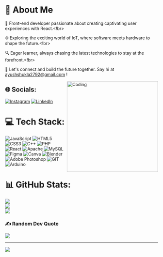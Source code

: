 # 💫 About Me
🚀 Front-end developer passionate about creating captivating user experiences with React.<!br>

🌐 Exploring the exciting world of IoT, where software meets hardware to shape the future.<!br>

🔍 Eager learner, always chasing the latest technologies to stay at the forefront.<!br>

🌟 Let's connect and build the future together. Say hi at ayushshukla2792@gmail.com !<br>

<img align="right" alt="Coding" width="300" scr="https://media2.giphy.com/media/U4FkC2VqpeNRHjTDQ5/200w.gif?cid=6c09b9529cjh8ukikvz7hmerzbky8fhulp4czlfps2d176kz&ep=v1_gifs_search&rid=200w.gif&ct=g"> 

## 🌐 Socials:
[![Instagram](https://img.shields.io/badge/Instagram-%23E4405F.svg?logo=Instagram&logoColor=white)](https://instagram.com/aayushukla_) [![LinkedIn](https://img.shields.io/badge/LinkedIn-%230077B5.svg?logo=linkedin&logoColor=white)](https://linkedin.com/in/aayush-s-770509205) 

# 💻 Tech Stack:
![JavaScript](https://img.shields.io/badge/javascript-%23323330.svg?style=for-the-badge&logo=javascript&logoColor=%23F7DF1E) ![HTML5](https://img.shields.io/badge/html5-%23E34F26.svg?style=for-the-badge&logo=html5&logoColor=white) ![CSS3](https://img.shields.io/badge/css3-%231572B6.svg?style=for-the-badge&logo=css3&logoColor=white) ![C++](https://img.shields.io/badge/c++-%2300599C.svg?style=for-the-badge&logo=c%2B%2B&logoColor=white) ![PHP](https://img.shields.io/badge/php-%23777BB4.svg?style=for-the-badge&logo=php&logoColor=white) ![React](https://img.shields.io/badge/react-%2320232a.svg?style=for-the-badge&logo=react&logoColor=%2361DAFB) ![Apache](https://img.shields.io/badge/apache-%23D42029.svg?style=for-the-badge&logo=apache&logoColor=white) ![MySQL](https://img.shields.io/badge/mysql-%2300000f.svg?style=for-the-badge&logo=mysql&logoColor=white) ![Figma](https://img.shields.io/badge/figma-%23F24E1E.svg?style=for-the-badge&logo=figma&logoColor=white) ![Canva](https://img.shields.io/badge/Canva-%2300C4CC.svg?style=for-the-badge&logo=Canva&logoColor=white) ![Blender](https://img.shields.io/badge/blender-%23F5792A.svg?style=for-the-badge&logo=blender&logoColor=white) ![Adobe Photoshop](https://img.shields.io/badge/adobe%20photoshop-%2331A8FF.svg?style=for-the-badge&logo=adobe%20photoshop&logoColor=white) ![GIT](https://img.shields.io/badge/Git-fc6d26?style=for-the-badge&logo=git&logoColor=white) ![Arduino](https://img.shields.io/badge/-Arduino-00979D?style=for-the-badge&logo=Arduino&logoColor=white)
# 📊 GitHub Stats:
![](https://github-readme-stats.vercel.app/api?username=aayush2792&theme=dark&hide_border=false&include_all_commits=false&count_private=false)<br/>
![](https://github-readme-streak-stats.herokuapp.com/?user=aayush2792&theme=dark&hide_border=false)<br/>
![](https://github-readme-stats.vercel.app/api/top-langs/?username=aayush2792&theme=dark&hide_border=false&include_all_commits=false&count_private=false&layout=compact)

### ✍️ Random Dev Quote
![](https://quotes-github-readme.vercel.app/api?type=vetical&theme=dark)

---
[![](https://visitcount.itsvg.in/api?id=aayush2792&icon=0&color=0)](https://visitcount.itsvg.in)

<!-- Proudly created with GPRM ( https://gprm.itsvg.in ) -->
